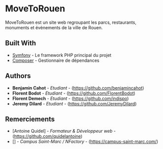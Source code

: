 # MoveToRouen

MoveToRouen est un site web regroupant les parcs, restaurants, monuments et évènements de la ville de Rouen.

## Built With

* [Symfony](https://symfony.com/) - Le framework PHP principal du projet
* [Composer](https://getcomposer.org/) - Gestionnaire de dépendances

## Authors

* **Benjamin Cahot** - *Etudiant* - (https://github.com/benjamincahot)
* **Florent Bodot** - *Etudiant* - (https://github.com/FlorentBodot)
* **Florent Demech** - *Etudiant* - (https://github.com/indispo)
* **Jeremy Dilard** - *Etudiant* - (https://github.com/JeremyDilard)

## Remerciements

* [Antoine Quidel] - *Formateur & Développeur web* - (https://github.com/quidelantoine)
* [] - *Campus Saint-Marc / NFactory* - (https://campus-saint-marc.com/)
